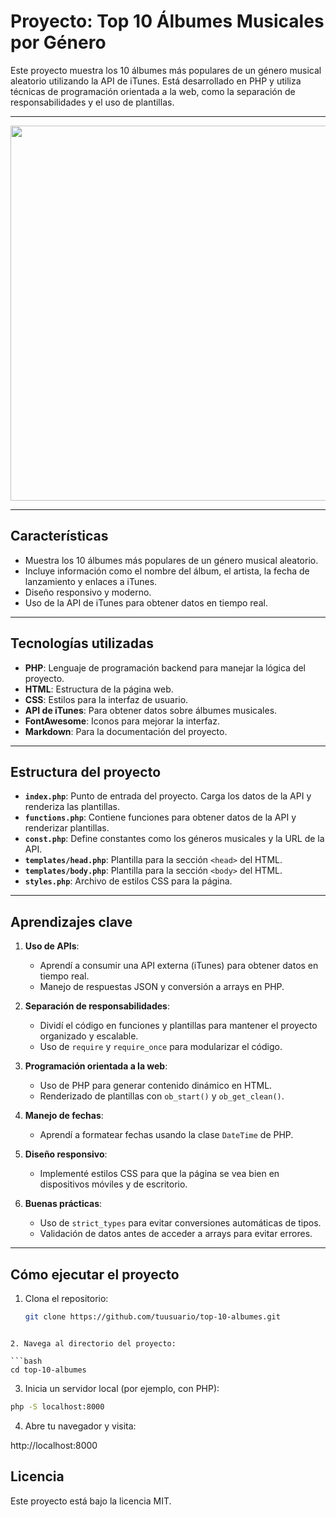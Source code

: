# Proyecto: Top 10 Álbumes Musicales por Género

Este proyecto muestra los 10 álbumes más populares de un género musical aleatorio utilizando la API de iTunes. Está desarrollado en PHP y utiliza técnicas de programación orientada a la web, como la separación de responsabilidades y el uso de plantillas.

---

<div align="center">
  <img src="https://i.imgur.com/dVUngER.jpeg" width="600">
</div>

---

## Características

- Muestra los 10 álbumes más populares de un género musical aleatorio.
- Incluye información como el nombre del álbum, el artista, la fecha de lanzamiento y enlaces a iTunes.
- Diseño responsivo y moderno.
- Uso de la API de iTunes para obtener datos en tiempo real.

---

## Tecnologías utilizadas

- **PHP**: Lenguaje de programación backend para manejar la lógica del proyecto.
- **HTML**: Estructura de la página web.
- **CSS**: Estilos para la interfaz de usuario.
- **API de iTunes**: Para obtener datos sobre álbumes musicales.
- **FontAwesome**: Iconos para mejorar la interfaz.
- **Markdown**: Para la documentación del proyecto.

---

## Estructura del proyecto

- **`index.php`**: Punto de entrada del proyecto. Carga los datos de la API y renderiza las plantillas.
- **`functions.php`**: Contiene funciones para obtener datos de la API y renderizar plantillas.
- **`const.php`**: Define constantes como los géneros musicales y la URL de la API.
- **`templates/head.php`**: Plantilla para la sección `<head>` del HTML.
- **`templates/body.php`**: Plantilla para la sección `<body>` del HTML.
- **`styles.php`**: Archivo de estilos CSS para la página.

---

## Aprendizajes clave

1. **Uso de APIs**:
   - Aprendí a consumir una API externa (iTunes) para obtener datos en tiempo real.
   - Manejo de respuestas JSON y conversión a arrays en PHP.

2. **Separación de responsabilidades**:
   - Dividí el código en funciones y plantillas para mantener el proyecto organizado y escalable.
   - Uso de `require` y `require_once` para modularizar el código.

3. **Programación orientada a la web**:
   - Uso de PHP para generar contenido dinámico en HTML.
   - Renderizado de plantillas con `ob_start()` y `ob_get_clean()`.

4. **Manejo de fechas**:
   - Aprendí a formatear fechas usando la clase `DateTime` de PHP.

5. **Diseño responsivo**:
   - Implementé estilos CSS para que la página se vea bien en dispositivos móviles y de escritorio.

6. **Buenas prácticas**:
   - Uso de `strict_types` para evitar conversiones automáticas de tipos.
   - Validación de datos antes de acceder a arrays para evitar errores.

---

## Cómo ejecutar el proyecto

1. Clona el repositorio:
   ```bash
   git clone https://github.com/tuusuario/top-10-albumes.git
  ```

2. Navega al directorio del proyecto:

  ```bash
  cd top-10-albumes
  ```

3. Inicia un servidor local (por ejemplo, con PHP):

  ```bash
  php -S localhost:8000
  ```

4. Abre tu navegador y visita:

  http://localhost:8000

## Licencia
Este proyecto está bajo la licencia MIT.
